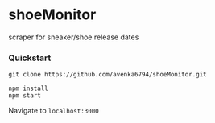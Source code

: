 # shoeMonitor 
scraper for sneaker/shoe release dates
### Quickstart 
``` 
git clone https://github.com/avenka6794/shoeMonitor.git 

npm install 
npm start 
```
Navigate to `localhost:3000`
